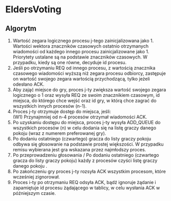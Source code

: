 # EldersVoting

## Algorytm
1.  Wartość zegara logicznego procesu j-tego zainicjalizowana jako 1. Wartości wektora znaczników czasowych ostatnio otrzymanych wiadomości od każdego innego procesu zainicjalizowane jako 1. Priorytety ustalane są na podstawie znaczników czasowych. W przypadku, kiedy są one równe, decyduje id procesu.
2. Jeśli po otrzymaniu REQ od innego procesu, z wartością znacznika czasowego wiadomości wyższą niż zegara procesu odbiorcy, zastępuje on wartość swojego zegara wartością przychodzącą, tylko jeżeli odesłano ACK.
3. Aby zająć miejsce do gry, proces j-ty zwiększa wartość swojego zegara logicznego o 1 oraz wysyła REQ ze swoim znacznikiem czasowym, id miejsca, do którego chce wejść oraz id gry, w którą chce zagrać do wszystkich innych procesów (n-1).
4. Proces j-ty otrzymuje dostęp do miejsca, jeśli:
  <br>(W1) Przynajmniej od n-4 procesów otrzymał wiadomości ACK.
5. Po uzyskaniu dostępu do miejsca, proces j-ty wysyła ADD_QUEUE do wszystkich procesów (n) w celu dodania się na listę graczy danego pokoju (wraz z numerem preferowanej gry).
6. Po dodaniu ostatniego (czwartego) gracza do listy graczy pokoju odbywa się głosowanie na podstawie prostej większości. W przypadku remisu wybierana jest gra wskazana przez najmłodszy proces.
7. Po przeprowadzeniu głosowania / Po dodaniu ostatniego (czwartego gracza do listy graczy pokoju) każdy z procesów czyści listę graczy danego pokoju .
8. Po zakończeniu gry proces j-ty rozsyła ACK wszystkim procesom, które wcześniej zignorował.
9. Proces i-ty po otrzymaniu REQ odsyła ACK, bądź ignoruje żądanie i zapamiętuje id procesu żądającego w tablicy, w celu wysłania ACK w późniejszym czasie.
